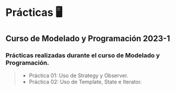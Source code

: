 # Prácticas 🖥️

## Curso de Modelado y Programación 2023-1

### Prácticas realizadas durante el curso de Modelado y Programación.

> - Práctica 01: Uso de Strategy y Observer.
> - Práctica 02: Uso de Template, State e Iterator.
